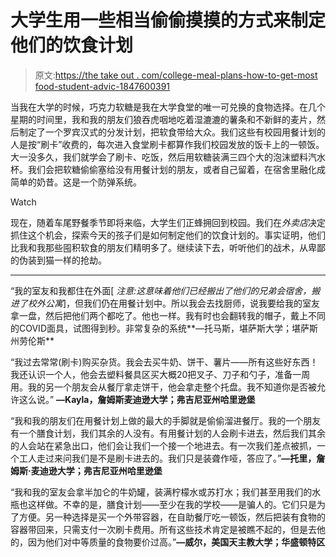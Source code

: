 # 大学生用一些相当偷偷摸摸的方式来制定他们的饮食计划

> 原文:[https://the take out . com/college-meal-plans-how-to-get-most food-student-advic-1847600391](https://thetakeout.com/college-meal-plans-how-to-get-most-food-student-advic-1847600391)

当我在大学的时候，巧克力软糖是我在大学食堂的唯一可兑换的食物选择。在几个星期的时间里，我和我的朋友们狼吞虎咽地吃着湿漉漉的薯条和不新鲜的麦片，然后制定了一个罗宾汉式的分发计划，把软食带给大众。我们这些有校园用餐计划的人是按“刷卡”收费的，每次进入食堂刷卡都算作我们校园发放的饭卡上的一顿饭。大一没多久，我们就学会了刷卡、吃饭，然后用软糖装满三四个大的泡沫塑料汽水杯。我们会把软糖偷偷塞给没有用餐计划的朋友，或者自己留着，在宿舍里融化成简单的奶昔。这是一个防弹系统。

Watch

现在，随着车尾野餐季节即将来临，大学生们正蜂拥回到校园。我们在*外卖店*决定抓住这个机会，探索今天的孩子们是如何制定他们的饮食计划的。事实证明，他们比我和我那些囤积软食的朋友们精明多了。继续读下去，听听他们的战术，从卑鄙的伪装到猫一样的抢劫。

* * *

“我的室友和我都住在外面[ *注意:这意味着他们已经搬出了他们的兄弟会宿舍，搬进了校外公寓*]，但我们仍在用餐计划中。所以我会去找厨师，说我要给我的室友拿一盘，然后把他们两个都吃了。他也一样。我有时也会翻转我的帽子，戴上不同的COVID面具，试图得到秒。非常复杂的系统**—托马斯，堪萨斯大学；堪萨斯州劳伦斯**

“我过去常常(刷卡)购买杂货。我会去买牛奶、饼干、薯片——所有这些好东西！我还认识一个人，他会去塑料餐具区买大概20把叉子、刀子和勺子，准备一周用。我的另一个朋友会从餐厅拿走饼干，他会拿走整个托盘。我不知道你是否被允许这么说。” **—Kayla，詹姆斯麦迪逊大学；弗吉尼亚州哈里逊堡**

“我和我的朋友们在用餐计划上做的最大的手脚就是偷偷溜进餐厅。我的一个朋友有一个膳食计划，我们其余的人没有。有用餐计划的人会刷卡进去，然后我们其余的人会站在紧急出口，他们会让我们一个接一个地进去。有一次我们差点被抓，一个工人走过来问我们是不是刷卡进去的。我们只是装聋作哑，答应了。”**—托里，詹姆斯·麦迪逊大学；弗吉尼亚州哈里逊堡**

“我和我的室友会拿半加仑的牛奶罐，装满柠檬水或苏打水；我们甚至用我们的水瓶也这样做。不幸的是，膳食计划——至少在我的学校——是骗人的。它们只是为了方便。另一种选择是买一个外带容器，在自助餐厅吃一顿饭，然后把装有食物的容器带回来，只需支付一次刷卡费用。所有这些技术肯定是被瞧不起的，但是去他的，因为他们对中等质量的食物要价过高。”**—威尔，美国天主教大学；华盛顿特区**